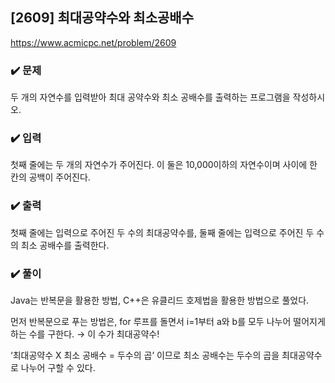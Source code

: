 ## [2609] 최대공약수와 최소공배수
https://www.acmicpc.net/problem/2609

### ✔️ 문제
두 개의 자연수를 입력받아 최대 공약수와 최소 공배수를 출력하는 프로그램을 작성하시오.

### ✔️ 입력
첫째 줄에는 두 개의 자연수가 주어진다. 이 둘은 10,000이하의 자연수이며 사이에 한 칸의 공백이 주어진다.

### ✔️ 출력
첫째 줄에는 입력으로 주어진 두 수의 최대공약수를, 둘째 줄에는 입력으로 주어진 두 수의 최소 공배수를 출력한다.

### ✔️ 풀이
Java는 반복문을 활용한 방법, C++은 유클리드 호제법을 활용한 방법으로 풀었다.

먼저 반복문으로 푸는 방법은, for 루프를 돌면서 i=1부터 a와 b를 모두 나누어 떨어지게 하는 수를 구한다. → 이 수가 최대공약수!

‘최대공약수 X 최소 공배수 = 두수의 곱’ 이므로 최소 공배수는 두수의 곱을 최대공약수로 나누어 구할 수 있다.
